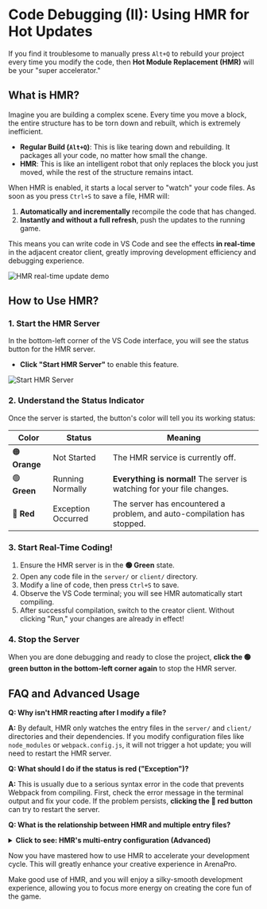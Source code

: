 # Code Debugging (II): Using HMR for Hot Updates

If you find it troublesome to manually press `Alt+Q` to rebuild your project every time you modify the code, then **Hot Module Replacement (HMR)** will be your "super accelerator."

## What is HMR?

Imagine you are building a complex scene. Every time you move a block, the entire structure has to be torn down and rebuilt, which is extremely inefficient.

- **Regular Build (`Alt+Q`)**: This is like tearing down and rebuilding. It packages all your code, no matter how small the change.
- **HMR**: This is like an intelligent robot that only replaces the block you just moved, while the rest of the structure remains intact.

When HMR is enabled, it starts a local server to "watch" your code files. As soon as you press `Ctrl+S` to save a file, HMR will:

1.  **Automatically and incrementally** recompile the code that has changed.
2.  **Instantly and without a full refresh**, push the updates to the running game.

This means you can write code in VS Code and see the effects **in real-time** in the adjacent creator client, greatly improving development efficiency and debugging experience.

![HMR real-time update demo](https://static.codemao.cn/pickduck/HJBNk__g1x.gif?hash=Fq9hwMXyh-2yGkZY1t42TXPsw57i)

## How to Use HMR?

### 1. Start the HMR Server

In the bottom-left corner of the VS Code interface, you will see the status button for the HMR server.

- **Click "Start HMR Server"** to enable this feature.

![Start HMR Server](/QQ20241128-233644.png)

### 2. Understand the Status Indicator

Once the server is started, the button's color will tell you its working status:

| Color         | Status             | Meaning                                                                 |
| ------------- | ------------------ | ----------------------------------------------------------------------- |
| 🟠 **Orange** | Not Started        | The HMR service is currently off.                                       |
| 🟢 **Green**  | Running Normally   | **Everything is normal!** The server is watching for your file changes. |
| 🔴 **Red**    | Exception Occurred | The server has encountered a problem, and auto-compilation has stopped. |

### 3. Start Real-Time Coding!

1.  Ensure the HMR server is in the **🟢 Green** state.
2.  Open any code file in the `server/` or `client/` directory.
3.  Modify a line of code, then press `Ctrl+S` to save.
4.  Observe the VS Code terminal; you will see HMR automatically start compiling.
5.  After successful compilation, switch to the creator client. Without clicking "Run," your changes are already in effect!

### 4. Stop the Server

When you are done debugging and ready to close the project, **click the 🟢 green button in the bottom-left corner again** to stop the HMR server.

## FAQ and Advanced Usage

**Q: Why isn't HMR reacting after I modify a file?**

**A:** By default, HMR only watches the entry files in the `server/` and `client/` directories and their dependencies. If you modify configuration files like `node_modules` or `webpack.config.js`, it will not trigger a hot update; you will need to restart the HMR server.

**Q: What should I do if the status is red ("Exception")?**

**A:** This is usually due to a serious syntax error in the code that prevents Webpack from compiling. First, check the error message in the terminal output and fix your code. If the problem persists, **clicking the 🔴 red button** can try to restart the server.

**Q: What is the relationship between HMR and multiple entry files?**

<details>
<summary><b>Click to see: HMR's multi-entry configuration (Advanced)</b></summary>

One of HMR's powerful features is its ability to watch multiple independent entry files simultaneously, which is crucial for **code splitting** in large projects.

You can configure multiple entries in the `outputAndUpdate` array in `dao3.config.json`:

```jsonc
// dao3.config.json
"outputAndUpdate": [
    // Entry one: packages the main business logic
    {
      "name": "bundle.js",
      "serverEntry": "src/App.ts",
      "clientEntry": "src/clientApp.ts"
    },
    // Entry two: packages a separate admin tool
    {
      "name": "admin-tool.js",
      "serverEntry": "src/admin/index.ts"
    }
]
```

- **Full Build (`Alt+Q`)**: Will only build the **first item** in the array (`bundle.js`).
- **HMR Mode**: Will watch and build **all items** in the array simultaneously. When you modify `src/admin/index.ts`, only `admin-tool.js` will be recompiled and hot-updated.

This method is very suitable for separating modules like core gameplay, event gameplay, and admin tools, achieving more efficient development and loading.

</details>

Now you have mastered how to use HMR to accelerate your development cycle. This will greatly enhance your creative experience in ArenaPro.

Make good use of HMR, and you will enjoy a silky-smooth development experience, allowing you to focus more energy on creating the core fun of the game.
<br/>
<br/>
<br/>
